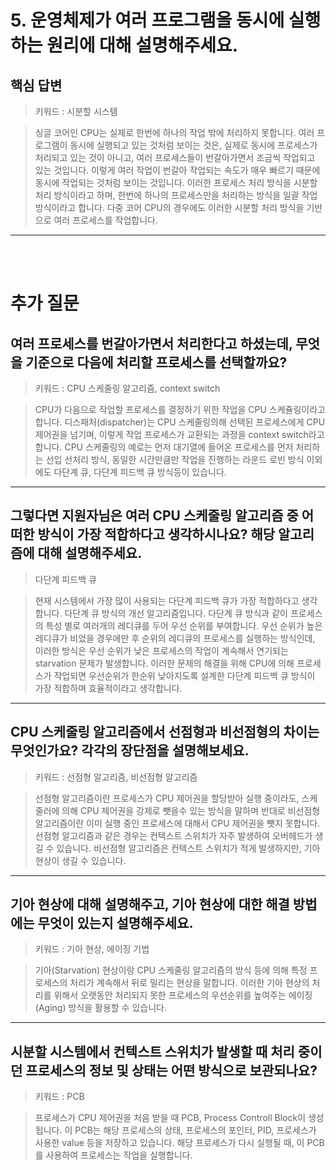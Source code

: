 # 5. 운영체제가 여러 프로그램을 동시에 실행하는 원리에 대해 설명해주세요.

## 핵심 답변

> 키워드 : 시분할 시스템

> 싱글 코어인 CPU는 실제로 한번에 하나의 작업 밖에 처리하지 못합니다. 여러 프로그램이 동시에 실행되고 있는 것처럼 보이는 것은,
> 실제로 동시에 프로세스가 처리되고 있는 것이 아니고, 여러 프로세스들이 번갈아가면서 조금씩 작업되고 있는 것입니다.
> 이렇게 여러 작업이 번갈아 작업되는 속도가 매우 빠르기 때문에 동시에 작업되는 것처럼 보이는 것입니다.
> 이러한 프로세스 처리 방식을 시분할 처리 방식이라고 하며, 한번에 하나의 프로세스만을 처리하는 방식을 일괄 작업 방식이라고 합니다.
> 다중 코어 CPU의 경우에도 이러한 시분할 처리 방식을 기반으로 여러 프로세스를 작업합니다.

---

<br/><br/>

# 추가 질문

## 여러 프로세스를 번갈아가면서 처리한다고 하셨는데, 무엇을 기준으로 다음에 처리할 프로세스를 선택할까요?

> 키워드 : CPU 스케줄링 알고리즘, context switch

> CPU가 다음으로 작업할 프로세스를 결정하기 위한 작업을 CPU 스케쥴링이라고 합니다. 디스패처(dispatcher)는
> CPU 스케줄링의해 선택된 프로세스에게 CPU 제어권을 넘기며, 이렇게 작업 프로세스가 교환되는 과정을 context switch라고 합니다.
> CPU 스케줄링의 예로는 먼저 대기열에 들어온 프로세스를 먼저 처리하는 선입 선처리 방식,
> 동일한 시간만큼만 작업을 진행하는 라운드 로빈 방식 이외에도 다단계 큐, 다단계 피드백 큐 방식등이 있습니다.

---

## 그렇다면 지원자님은 여러 CPU 스케줄링 알고리즘 중 어떠한 방식이 가장 적합하다고 생각하시나요? 해당 알고리즘에 대해 설명해주세요.

> 다단계 피드백 큐

> 현재 시스템에서 가장 많이 사용되는 다단계 피드백 큐가 가장 적합하다고 생각합니다.
> 다단계 큐 방식의 개선 알고리즘입니다. 다단계 큐 방식과 같이 프로세스의 특성 별로 여러개의 레디큐를 두어 우선 순위를 부여합니다.
> 우선 순위가 높은 레디큐가 비었을 경우에만 후 순위의 레디큐의 프로세스를 실행하는 방식인데, 이러한 방식은 우선 순위가 낮은 프로세스의
> 작업이 계속해서 연기되는 starvation 문제가 발생합니다. 이러한 문제의 해결을 위해 CPU에 의해 프로세스가 작업되면 우선순위가 한순위 낮아지도록
> 설계한 다단계 피드백 큐 방식이 가장 적합하며 효율적이라고 생각합니다.

---

## CPU 스케줄링 알고리즘에서 선점형과 비선점형의 차이는 무엇인가요? 각각의 장단점을 설명해보세요.

> 키워드 : 선점형 알고리즘, 비선점형 알고리즘

> 선점형 알고리즘이란 프로세스가 CPU 제어권을 할당받아 실행 중이라도, 스케줄러에 의해 CPU 제어권을 강제로 뺏을수 있는 방식을 말하며
> 반대로 비선점형 알고리즘이란 이미 실행 중인 프로세스에 대해서 CPU 제어권을 뺏지 못합니다.
> 선점형 알고리즘과 같은 경우는 컨텍스트 스위치가 자주 발생하여 오버헤드가 생길 수 있습니다.
> 비선점형 알고리즘은 컨텍스트 스위치가 적게 발생하지만, 기아 현상이 생길 수 있습니다.

---

## 기아 현상에 대해 설명해주고, 기아 현상에 대한 해결 방법에는 무엇이 있는지 설명해주세요.

> 키워드 : 기아 현상, 에이징 기법

> 기아(Starvation) 현상이랑 CPU 스케줄링 알고리즘의 방식 등에 의해 특정 프로세스의 처리가 계속해서 뒤로 밀리는 현상을 말합니다.
> 이러한 기아 현상의 처리를 위해서 오랫동안 처리되지 못한 프로세스의 우선순위를 높여주는 에이징(Aging) 방식을 활용할 수 있습니다.

---

## 시분할 시스템에서 컨텍스트 스위치가 발생할 때 처리 중이던 프로세스의 정보 및 상태는 어떤 방식으로 보관되나요?

> 키워드 : PCB

> 프로세스가 CPU 제어권을 처음 받을 때 PCB, Process Controll Block이 생성됩니다. 이 PCB는 해당 프로세스의 상태,
> 프로세스의 포인터, PID, 프로세스가 사용한 value 등을 저장하고 있습니다. 해당 프로세스가 다시 실행될 때, 이 PCB를 사용하여
> 프로세스는 작업을 실행합니다.
